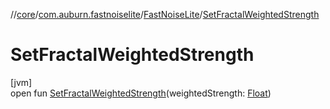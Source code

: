 //[core](../../../index.md)/[com.auburn.fastnoiselite](../index.md)/[FastNoiseLite](index.md)/[SetFractalWeightedStrength](-set-fractal-weighted-strength.md)

# SetFractalWeightedStrength

[jvm]\
open fun [SetFractalWeightedStrength](-set-fractal-weighted-strength.md)(weightedStrength: [Float](https://kotlinlang.org/api/latest/jvm/stdlib/kotlin/-float/index.html))
